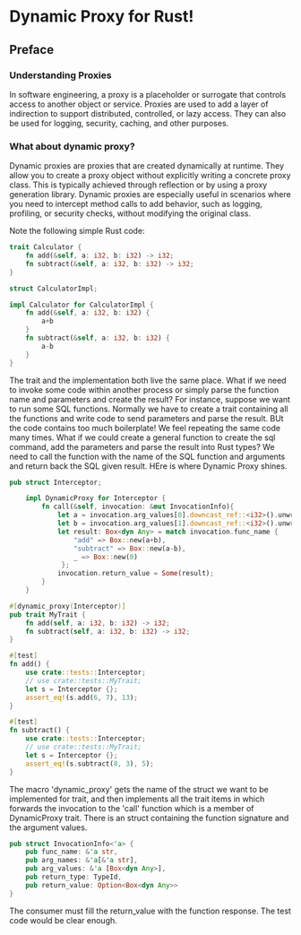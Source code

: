 # Dynamic Proxy for Rust!

## Preface

### Understanding Proxies

In software engineering, a proxy is a placeholder or surrogate that controls access 
to another object or service. Proxies are used to add a layer of indirection to support 
distributed, controlled, or lazy access. They can also be used for logging, security, 
caching, and other purposes.

### What about dynamic proxy?

Dynamic proxies are proxies that are created dynamically at runtime. They allow you to create a proxy object
without explicitly writing a concrete proxy class. This is typically achieved through reflection or by using
a proxy generation library. Dynamic proxies are especially useful in scenarios where you need to intercept
method calls to add behavior, such as logging, profiling, or security checks, without modifying the original class.

Note the following simple Rust code:

```rust
trait Calculator {
    fn add(&self, a: i32, b: i32) -> i32;
    fn subtract(&self, a: i32, b: i32) -> i32;
}

struct CalculatorImpl;

impl Calculator for CalculatorImpl {
    fn add(&self, a: i32, b: i32) {
        a+b
    }
    fn subtract(&self, a: i32, b: i32) {
        a-b
    }
}
```

The trait and the implementation both live the same place. What if we need to invoke some code within another
process or simply parse the function name and parameters and create the result? For instance, suppose we want
to run some SQL functions. Normally we have to create a trait containing all the functions and write code to
send parameters and parse the result. BUt the code contains too much boilerplate! We feel repeating the same
code many times. What if we could create a general function to create the sql command, add the parameters and
parse the result into Rust types? We need to call the function with the name of the SQL function and arguments
and return back the SQL given result. HEre is where Dynamic Proxy shines.


```rust
pub struct Interceptor;

    impl DynamicProxy for Interceptor {
        fn call(&self, invocation: &mut InvocationInfo){
            let a = invocation.arg_values[0].downcast_ref::<i32>().unwrap();
            let b = invocation.arg_values[1].downcast_ref::<i32>().unwrap();
            let result: Box<dyn Any> = match invocation.func_name {
                "add" => Box::new(a+b),
                "subtract" => Box::new(a-b),
                _ => Box::new(0)
             };
            invocation.return_value = Some(result);
        }
    }

#[dynamic_proxy(Interceptor)]
pub trait MyTrait {
    fn add(self, a: i32, b: i32) -> i32;
    fn subtract(self, a: i32, b: i32) -> i32;
}

#[test]
fn add() {
    use crate::tests::Interceptor;
    // use crate::tests::MyTrait;
    let s = Interceptor {};
    assert_eq!(s.add(6, 7), 13);
}

#[test]
fn subtract() {
    use crate::tests::Interceptor;
    // use crate::tests::MyTrait;
    let s = Interceptor {};
    assert_eq!(s.subtract(8, 3), 5);
}
```    

The macro 'dynamic_proxy' gets the name of the struct we want to be implemented for trait, and then implements all the
trait items in which forwards the invocation to the 'call' function which is a member of DynamicProxy trait. There is an
struct containing the function signature and the argument values.

```rust
pub struct InvocationInfo<'a> {
    pub func_name: &'a str,
    pub arg_names: &'a[&'a str],
    pub arg_values: &'a [Box<dyn Any>],
    pub return_type: TypeId,
    pub return_value: Option<Box<dyn Any>>
}
```

The consumer must fill the return_value with the function response. The test code would be clear enough.

